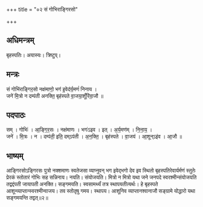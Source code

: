+++
title = "०२ सं गोभिराङ्गिरसो"

+++
## अधिमन्त्रम्
बृहस्पतिः। अयास्यः। त्रिष्टुप्।

## मन्त्रः
सं गोभि॑राङ्गिर॒सो नक्ष॑माणो॒ भग॑ इ॒वेद॑र्य॒मणं॑ निनाय ।  
जने॑ मि॒त्रो न दम्प॑ती अनक्ति॒ बृह॑स्पते वा॒जया॒शूँरि॑वा॒जौ ॥

## पदपाठः
सम् । गोभिः॑ । आ॒ङ्गि॒र॒सः । नक्ष॑माणः । भगः॑ऽइव । इत् । अ॒र्य॒मण॑म् । नि॒ना॒य॒ ।  
जने॑ । मि॒त्रः । न । दम्प॑ती॒ इति॒ दम्ऽप॑ती । अ॒न॒क्ति॒ । बृह॑स्पते । वा॒जय॑ । आ॒शून्ऽइ॑व । आ॒जौ ॥

## भाष्यम्
आङ्गिरसोऽङ्गिरसः पुत्रो नक्शमाणः स्वतेजसा व्याप्नुवन् भग इवेद्भगो देव इव स्थितो बृहस्पतिरेवार्यर्मणं स्तुतेः प्रेरकं स्तोतारं गोभिः सह सन्निनाय। नयति। संयोजयति। मित्रो न मित्रो यथा जने जनपदे स्वरश्मीन्संयोजयति तद्वद्दंपती जायापती अनक्ति। सङ्गमयति। स्वसामर्थ्यं तत्र स्थापयतीत्यर्थः। हे बृहस्पते आशून्व्याप्तान्स्वरश्मीन्वाजय। तव स्तोतृषु गमय। स्थापय। आशूनिव व्याप्तानश्वानाजौ सङ्ग्रामे योद्धारो यथा सङ्गमयन्ति तद्वत्॥२॥